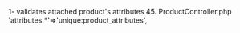 1- validates attached product's attributes 45. ProductController.php 'attributes.*'=>'unique:product_attributes',
